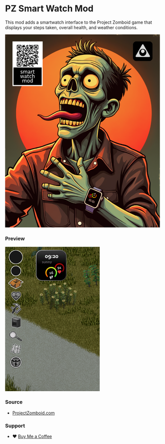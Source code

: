 # PZ Smart Watch Mod

This mod adds a smartwatch interface to the Project Zomboid game that displays your steps taken, overall health, and weather conditions.

![](/src/poster.png)

### Preview

![](/preview.png)

### Source

- [ProjectZomboid.com](https://projectzomboid.com/blog/)

### Support

- ❤️ [Buy Me a Coffee](https://buymeacoffee.com/aykutkardas)
